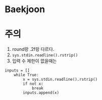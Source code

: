 Baekjoon
=================================



# 주의 

1. round랑 .2f랑 다르다. 
2. `sys.stdin.readline().rstrip()`
3. 입력 수 제한이 없을때는 
```
inputs = []
    while True:
        x = sys.stdin.readline().rstrip()
        if not x:
            break
        inputs.append(x)
```
